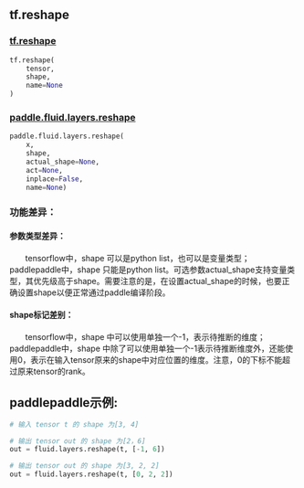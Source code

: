 
## tf.reshape

### [tf.reshape](https://www.tensorflow.org/api_docs/python/tf/reshape)
``` python
tf.reshape(
    tensor,
    shape,
    name=None
)
```

### [paddle.fluid.layers.reshape](http://paddlepaddle.org/documentation/docs/zh/1.2/api_cn/layers_cn.html#cn-api-fluid-layers-reshape)
``` python
paddle.fluid.layers.reshape(
    x, 
    shape, 
    actual_shape=None, 
    act=None, 
    inplace=False, 
    name=None)
```

### 功能差异：
#### 参数类型差异：
&#160; &#160; &#160; &#160;tensorflow中，shape 可以是python list，也可以是变量类型；paddlepaddle中，shape 只能是python list。可选参数actual_shape支持变量类型，其优先级高于shape。需要注意的是，在设置actual_shape的时候，也要正确设置shape以便正常通过paddle编译阶段。

#### shape标记差别：
&#160; &#160; &#160; &#160;tensorflow中，shape 中可以使用单独一个-1，表示待推断的维度；paddlepaddle中，shape 中除了可以使用单独一个-1表示待推断维度外，还能使用0，表示在输入tensor原来的shape中对应位置的维度。注意，0的下标不能超过原来tensor的rank。


## paddlepaddle示例:
```python
# 输入 tensor t 的 shape 为[3, 4]

# 输出 tensor out 的 shape 为[2，6]
out = fluid.layers.reshape(t, [-1, 6])  

# 输出 tensor out 的 shape 为[3, 2, 2]
out = fluid.layers.reshape(t, [0, 2, 2])
```

